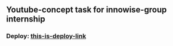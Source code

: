 ## Youtube-concept task for innowise-group internship

### Deploy: [this-is-deploy-link](https://sergeyiankowski.github.io/youtube-redesign-concept/main.html)